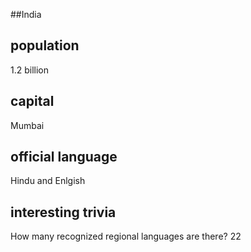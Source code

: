 ##India
## population
1.2 billion

## capital
Mumbai

## official language
Hindu and Enlgish

## interesting trivia
How many recognized regional languages are there?  22
